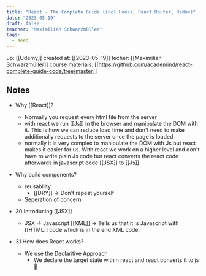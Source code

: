 ```yaml
---
title: "React - The Complete Guide (incl Hooks, React Router, Redux)"
date: "2023-05-19"
draft: false
teacher: "Maximilian Schwarzmüller"
tags:
  - seed
---
```


up: [[Udemy]]
created at: [[2023-05-19]]
techer: [[Maximilian Schwarzmüller]]
course materials: [[https://github.com/academind/react-complete-guide-code/tree/master]]

## Notes

- Why [[React]]?
  - Normally you request every html file from the server
  - with react we run [[Js]] in the browser and manipulate the DOM with it. This is how we can reduce load time and don't need to make additionally requests to the server once the page is loaded.
  - normally it is very complex to manipulate the DOM with Js but react makes it easier for us. With react we work on a higher level and don't have to write plain Js code but react converts the react code afterwards in javascript code [[JSX]] to [[Js]]
- Why build components?

  - reusability
    - [[DRY]] -> Don't repeat yourself
  - Seperation of concern

- 30 Introducing [[JSX]]
  - JSX -> Javascript [[XML]] -> Tells us that it is Javascript with [[HTML]] code which is in the end XML code.
- 31 How does React works?
  - We use the Declaritive Approach
    - We declare the target state within react and react converts it to js 🎉
